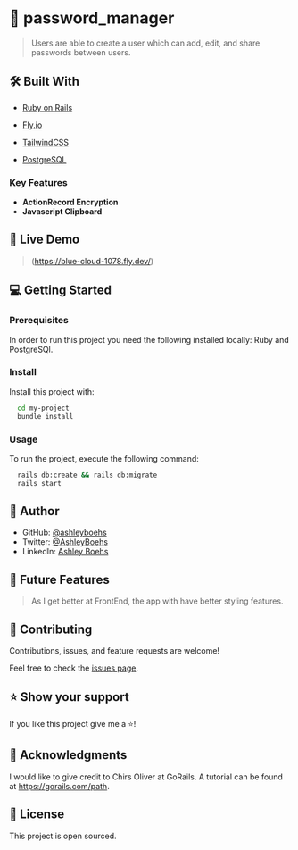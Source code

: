 <!-- PROJECT DESCRIPTION -->

# 📖 password_manager <a name="about-project"></a>

> Users are able to create a user which can add, edit, and share passwords between users.

## 🛠 Built With <a name="built-with"></a>

<ul>
    <li><a href="https://rubyonrails.org/">Ruby on Rails</a></li>
  </ul>

<ul>
    <li><a href="https://fly.io/">Fly.io</a></li>
  </ul>
 
  <ul>
    <li><a href="https://tailwindcss.com/">TailwindCSS</a></li>
  </ul>

  <ul>
    <li><a href="https://www.postgresql.org/">PostgreSQL</a></li>
  </ul>


<!-- Features -->

### Key Features <a name="key-features"></a>

- **ActionRecord Encryption**
- **Javascript Clipboard**



<!-- LIVE DEMO -->

## 🚀 Live Demo <a name="live-demo"></a>

> (https://blue-cloud-1078.fly.dev/)


<!-- GETTING STARTED -->

## 💻 Getting Started <a name="getting-started"></a>


### Prerequisites

In order to run this project you need the following installed locally:
Ruby and
PostgreSQl.

### Install

Install this project with:


```sh
  cd my-project
  bundle install
```


### Usage

To run the project, execute the following command:

```sh
  rails db:create && rails db:migrate
  rails start
```


<!-- AUTHORS -->

## 👥 Author <a name="authors"></a>


- GitHub: [@ashleyboehs](https://github.com/ashleyboehs)
- Twitter: [@AshleyBoehs](https://twitter.com/AshleyBoehs)
- LinkedIn: [Ashley Boehs](https://linkedin.com/in/ashleyboehs)

<!-- FUTURE FEATURES -->

## 🔭 Future Features <a name="future-features"></a>

> As I get better at FrontEnd, the app with have better styling features.

<!-- CONTRIBUTING -->

## 🤝 Contributing <a name="contributing"></a>

Contributions, issues, and feature requests are welcome!

Feel free to check the [issues page](https://github.com/ashleyboehs/password_manager/issues).


<!-- SUPPORT -->

## ⭐️ Show your support <a name="support"></a>

If you like this project give me a ⭐️!

<!-- ACKNOWLEDGEMENTS -->

## 🙏 Acknowledgments <a name="acknowledgements"></a>


I would like to give credit to Chirs Oliver at GoRails. A tutorial can be found at https://gorails.com/path.





## 📝 License <a name="license"></a>

This project is open sourced.

